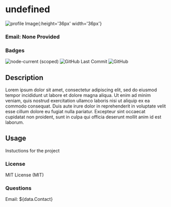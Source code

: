 # undefined
![profile Image](https://avatars3.githubusercontent.com/u/47666377?v=4){:height='36px' width='36px'}
### Email: None Provided
### Badges
![node-current (scoped)](https://img.shields.io/node/v/@stdlib/stdlib?style=plastic)
![GitHub Last Commit](https://img.shields.io/github/last-commit/ecorreale/09-ReadmeGenerator?style=plastic)
![GitHub](https://img.shields.io/github/license/ecorreale/09-ReadmeGenerator?style=plastic)
## Description
Lorem ipsum dolor sit amet, consectetur adipiscing elit, sed do eiusmod tempor incididunt ut labore et dolore magna aliqua. Ut enim ad minim veniam, quis nostrud exercitation ullamco laboris nisi ut aliquip ex ea commodo consequat. Duis aute irure dolor in reprehenderit in voluptate velit esse cillum dolore eu fugiat nulla pariatur. Excepteur sint occaecat cupidatat non proident, sunt in culpa qui officia deserunt mollit anim id est laborum.
<br/>
## Usage
Instuctions for the project
<br/>
### License
MIT License (MIT)

### Questions
Email: ${data.Contact}
